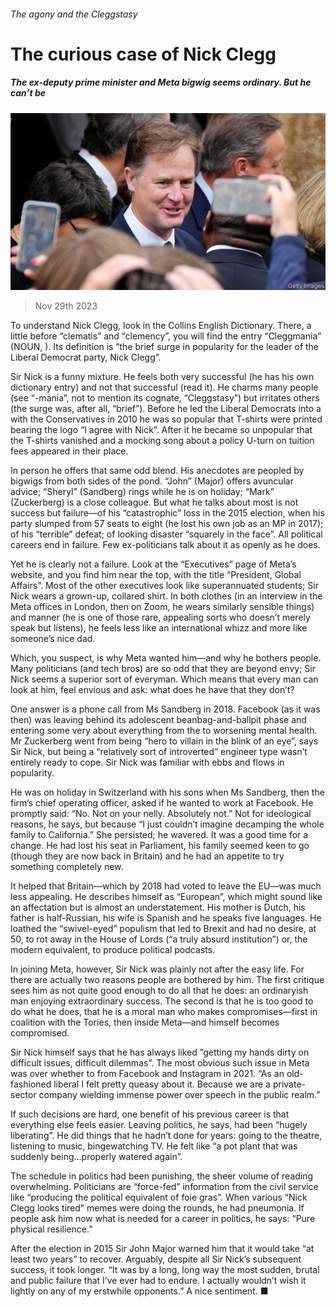 ###### The agony and the Cleggstasy

# The curious case of Nick Clegg 

##### The ex-deputy prime minister and Meta bigwig seems ordinary. But he can’t be 

![image](images/20231202_BRP002.jpg) 

> Nov 29th 2023 

To understand Nick Clegg, look in the Collins English Dictionary. There, a little before “clematis” and “clemency”, you will find the entry “Cleggmania” (NOUN, ). Its definition is “the brief surge in popularity for the leader of the Liberal Democrat party, Nick Clegg”. 

Sir Nick is a funny mixture. He feels both very successful (he has his own dictionary entry) and not that successful (read it). He charms many people (see “-mania”, not to mention its cognate, “Cleggstasy”) but irritates others (the surge was, after all, “brief”). Before he led the Liberal Democrats into a  with the Conservatives in 2010 he was so popular that T-shirts were printed bearing the logo “I agree with Nick”. After it he became so unpopular that the T-shirts vanished and a mocking song about a policy U-turn on tuition fees appeared in their place. 

In person he offers that same odd blend. His anecdotes are peopled by bigwigs from both sides of the pond. “John” (Major) offers avuncular advice; “Sheryl” (Sandberg) rings while he is on holiday; “Mark” (Zuckerberg) is a close colleague. But what he talks about most is not success but failure—of his “catastrophic” loss in the 2015 election, when his party slumped from 57 seats to eight (he lost his own job as an MP in 2017); of his “terrible” defeat; of looking disaster “squarely in the face”. All political careers end in failure. Few ex-politicians talk about it as openly as he does.

Yet he is clearly not a failure. Look at the “Executives” page of Meta’s website, and you find him near the top, with the title “President, Global Affairs”. Most of the other executives look like superannuated students; Sir Nick wears a grown-up, collared shirt. In both clothes (in an interview in the Meta offices in London, then on Zoom, he wears similarly sensible things) and manner (he is one of those rare, appealing sorts who doesn’t merely speak but listens), he feels less like an international whizz and more like someone’s nice dad. 

Which, you suspect, is why Meta wanted him—and why he bothers people. Many politicians (and tech bros) are so odd that they are beyond envy; Sir Nick seems a superior sort of everyman. Which means that every man can look at him, feel envious and ask: what does he have that they don’t? 

One answer is a phone call from Ms Sandberg in 2018. Facebook (as it was then) was leaving behind its adolescent beanbag-and-ballpit phase and entering some very  about everything from the  to worsening mental health. Mr Zuckerberg went from being “hero to villain in the blink of an eye”, says Sir Nick, but being a “relatively sort of introverted” engineer type wasn’t entirely ready to cope. Sir Nick was familiar with ebbs and flows in popularity. 

He was on holiday in Switzerland with his sons when Ms Sandberg, then the firm’s chief operating officer, asked if he wanted to work at Facebook. He promptly said: “No. Not on your nelly. Absolutely not.” Not for ideological reasons, he says, but because “I just couldn’t imagine decamping the whole family to California.” She persisted; he wavered. It was a good time for a change. He had lost his seat in Parliament, his family seemed keen to go (though they are now back in Britain) and he had an appetite to try something completely new. 

It helped that Britain—which by 2018 had voted to leave the EU—was much less appealing. He describes himself as “European”, which might sound like an affectation but is almost an understatement. His mother is Dutch, his father is half-Russian, his wife is Spanish and he speaks five languages. He loathed the “swivel-eyed” populism that led to Brexit and had no desire, at 50, to rot away in the House of Lords (“a truly absurd institution”) or, the modern equivalent, to produce political podcasts. 

In joining Meta, however, Sir Nick was plainly not after the easy life. For there are actually two reasons people are bothered by him. The first critique sees him as not quite good enough to do all that he does: an ordinaryish man enjoying extraordinary success. The second is that he is too good to do what he does, that he is a moral man who makes compromises—first in coalition with the Tories, then inside Meta—and himself becomes compromised. 

Sir Nick himself says that he has always liked ”getting my hands dirty on difficult issues, difficult dilemmas”. The most obvious such issue in Meta was over whether to  from Facebook and Instagram in 2021. “As an old-fashioned liberal I felt pretty queasy about it. Because we are a private-sector company wielding immense power over speech in the public realm.” 

If such decisions are hard, one benefit of his previous career is that everything else feels easier. Leaving politics, he says, had been “hugely liberating”. He did things that he hadn’t done for years: going to the theatre, listening to music, bingewatching TV. He felt like “a pot plant that was suddenly being…properly watered again”. 

The schedule in politics had been punishing, the sheer volume of reading overwhelming. Politicians are “force-fed” information from the civil service like “producing the political equivalent of foie gras”. When various “Nick Clegg looks tired” memes were doing the rounds, he had pneumonia. If people ask him now what is needed for a career in politics, he says: “Pure physical resilience.”

After the election in 2015 Sir John Major warned him that it would take “at least two years” to recover. Arguably, despite all Sir Nick’s subsequent success, it took longer. “It was by a long, long way the most sudden, brutal and public failure that I’ve ever had to endure. I actually wouldn’t wish it lightly on any of my erstwhile opponents.” A nice sentiment. ■


